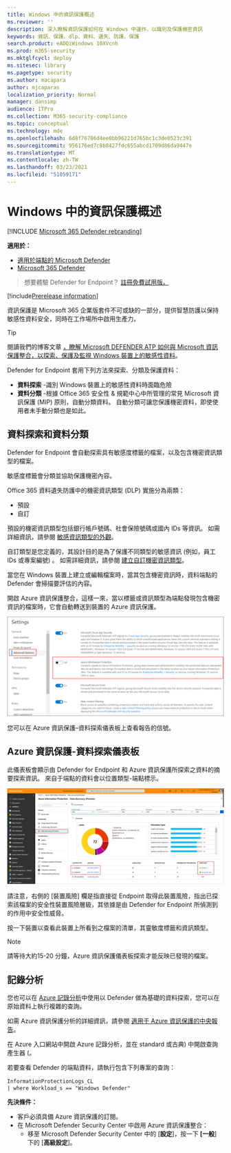 ```yaml
---
title: Windows 中的資訊保護概述
ms.reviewer: ''
description: 深入瞭解資訊保護如何在 Windows 中運作，以識別及保護機密資訊
keywords: 資訊、保護、dlp、資料、遺失、防護、保護
search.product: eADQiWindows 10XVcnh
ms.prod: m365-security
ms.mktglfcycl: deploy
ms.sitesec: library
ms.pagetype: security
ms.author: macapara
author: mjcaparas
localization_priority: Normal
manager: dansimp
audience: ITPro
ms.collection: M365-security-compliance
ms.topic: conceptual
ms.technology: mde
ms.openlocfilehash: 6d8f76786d4ee0bb96221d765bc1c3de0523c391
ms.sourcegitcommit: 956176ed7c8b8427fdc655abcd1709d86da9447e
ms.translationtype: MT
ms.contentlocale: zh-TW
ms.lasthandoff: 03/23/2021
ms.locfileid: "51059171"
---
```

# <a name="information-protection-in-windows-overview"></a>Windows 中的資訊保護概述

[!INCLUDE [Microsoft 365 Defender rebranding](../../includes/microsoft-defender.md)]

**適用於：**

- [適用於端點的 Microsoft Defender](https://go.microsoft.com/fwlink/p/?linkid=2146631)
- [Microsoft 365 Defender](https://go.microsoft.com/fwlink/?linkid=2118804)

> 想要體驗 Defender for Endpoint？ [註冊免費試用版。](https://www.microsoft.com/microsoft-365/windows/microsoft-defender-atp?ocid=docs-wdatp-exposedapis-abovefoldlink) 


[!include[Prerelease information](../../includes/prerelease.md)]

資訊保護是 Microsoft 365 企業版套件不可或缺的一部分，提供智慧防護以保持敏感性資料安全，同時在工作場所中啟用生產力。


>[!TIP]
> 閱讀我們的博客文章 [，瞭解 Microsoft DEFENDER ATP 如何與 Microsoft 資訊保護整合，以探索、保護及監視 Windows 裝置上的敏感性資料](https://cloudblogs.microsoft.com/microsoftsecure/2019/01/17/windows-defender-atp-integrates-with-microsoft-information-protection-to-discover-protect-and-monitor-sensitive-data-on-windows-devices/)。

Defender for Endpoint 套用下列方法來探索、分類及保護資料：

- **資料探索** -識別 Windows 裝置上的敏感性資料時面臨危險
- **資料分類** -根據 Office 365 安全性 & 規範中心中所管理的常見 Microsoft 資訊保護 (MIP) 原則，自動分類資料。 自動分類可讓您保護機密資料，即使使用者未手動分類也是如此。


## <a name="data-discovery-and-data-classification"></a>資料探索和資料分類

Defender for Endpoint 會自動探索具有敏感度標籤的檔案，以及包含機密資訊類型的檔案。

敏感度標籤會分類並協助保護機密內容。

Office 365 資料遺失防護中的機密資訊類型 (DLP) 實施分為兩類：

- 預設
- 自訂

預設的機密資訊類型包括銀行帳戶號碼、社會保險號碼或國內 IDs 等資訊。 如需詳細資訊，請參閱 [敏感資訊類型的外觀](https://docs.microsoft.com/office365/securitycompliance/what-the-sensitive-information-types-look-for)。

自訂類型是您定義的，其設計目的是為了保護不同類型的敏感資訊 (例如，員工 IDs 或專案編號) 。 如需詳細資訊，請參閱 [建立自訂機密資訊類型](https://docs.microsoft.com/office365/securitycompliance/create-a-custom-sensitive-information-type)。

當您在 Windows 裝置上建立或編輯檔案時，當其包含機密資訊時，資料端點的 Defender 會掃描要評估的內容。

開啟 Azure 資訊保護整合，這樣一來，當以標籤或資訊類型為端點發現包含機密資訊的檔案時，它會自動轉送到裝置的 Azure 資訊保護。

![使用 Azure 資訊保護的 [設定] 頁面的圖像](images/atp-settings-aip.png)

您可以在 Azure 資訊保護–資料探索儀表板上查看報告的信號。

## <a name="azure-information-protection---data-discovery-dashboard"></a>Azure 資訊保護-資料探索儀表板

此儀表板會顯示由 Defender for Endpoint 和 Azure 資訊保護所探索之資料的摘要探索資訊。 來自于端點的資料會以位置類型-端點標示。

![Azure 資訊保護的影像-資料探索](images/azure-data-discovery.png)

請注意，右側的 [裝置風險] 欄是指直接從 Endpoint 取得此裝置風險，指出已探索該檔案的安全性裝置風險層級，其依據是由 Defender for Endpoint 所偵測到的作用中安全性威脅。

按一下裝置以查看此裝置上所看到之檔案的清單，其靈敏度標籤和資訊類型。

>[!NOTE]
>請等待大約15-20 分鐘，Azure 資訊保護儀表板探索才能反映已發現的檔案。

## <a name="log-analytics"></a>記錄分析

您也可以在 [Azure 記錄分析](https://docs.microsoft.com/azure/log-analytics/log-analytics-overview)中使用以 Defender 做為基礎的資料探索，您可以在原始資料上執行複雜的查詢。

如需 Azure 資訊保護分析的詳細資訊，請參閱 [適用于 Azure 資訊保護的中央報告](https://docs.microsoft.com/azure/information-protection/reports-aip)。

在 Azure 入口網站中開啟 Azure 記錄分析，並在 standard 或古典) 中開啟查詢產生器 (。

若要查看 Defender 的端點資料，請執行包含下列專案的查詢：

```
InformationProtectionLogs_CL
| where Workload_s == "Windows Defender"
```

**先決條件：**

- 客戶必須具備 Azure 資訊保護的訂閱。
- 在 Microsoft Defender Security Center 中啟用 Azure 資訊保護整合：
    - 移至 Microsoft Defender Security Center 中的 [**設定**]，按一下 **[一般**] 下的 [**高級設定**]。



